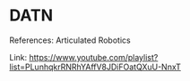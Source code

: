 # DATN
References: Articulated Robotics

Link: https://www.youtube.com/playlist?list=PLunhqkrRNRhYAffV8JDiFOatQXuU-NnxT
